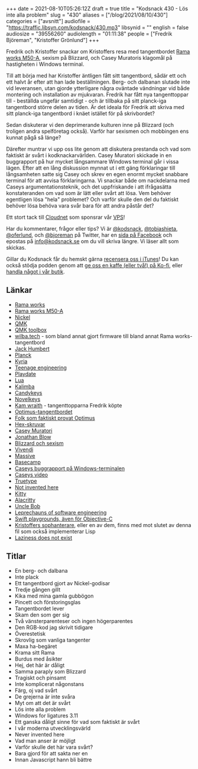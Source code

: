 +++
date = 2021-08-10T05:26:12Z
draft = true
title = "Kodsnack 430 - Lös inte alla problem"
slug = "430"
aliases = ["/blog/2021/08/10/430"]
categories = ["avsnitt"]
audiofile = "https://traffic.libsyn.com/kodsnack/430.mp3"
libsynid = ""
english = false
audiosize = "39556260"
audiolength = "01:11:38"
people = ["Fredrik Björeman", "Kristoffer Grönlund"]
+++

Fredrik och Kristoffer snackar om Kristoffers resa med tangentbordet [Rama works M50-A](https://rama.works/#/m50a/), sexism på Blizzard, och Casey Muratoris klagomål på hastigheten i Windows terminal.

Till att börja med har Kristoffer äntligen fått sitt tangentbord, sådär ett och ett halvt år efter att han lade beställningen. Berg- och dalbanan slutade inte vid leveransen, utan gjorde ytterligare några oväntade vändningar vid både montering och installation av mjukvaran. Fredrik har fått nya tangenttoppar till - beställda ungefär samtidigt - och är tillbaka på sitt planck-iga tangentbord större delen av tiden. Är det ideala för Fredrik att skriva med sitt planck-iga tangentbord i knäet istället för på skrivbordet?

Sedan diskuterar vi den deprimerande kulturen inne på Blizzard (och troligen andra spelföretag också). Varför har sexismen och mobbingen ens kunnat pågå så länge?

Därefter muntrar vi upp oss lite genom att diskutera prestanda och vad som faktiskt är svårt i kodknackarvärlden. Casey Muratori skickade in en buggrapport på hur mycket långsammare Windows terminal går i vissa lägen. Efter att en lång diskussion mynnat ut i ett gäng förklaringar till långsamheten satte sig Casey och skrev en egen enormt mycket snabbare terminal för att avvisa förklaringarna. Vi snackar både om nackdelarna med Caseys argumentationsteknik, och det uppfriskande i att ifrågasätta konstateranden om vad som är lätt eller svårt att lösa. Vem behöver egentligen lösa "hela" problemet? Och varför skulle den del du faktiskt behöver lösa behöva vara svår bara för att andra påstår det?

Ett stort tack till [Cloudnet](https://www.cloudnet.se) som sponsrar vår [VPS](https://en.wikipedia.org/wiki/Virtual_private_server)!

Har du kommentarer, frågor eller tips? Vi är [@kodsnack](https://www.twitter.com/kodsnack), [@tobiashieta](https://www.twitter.com/tobiashieta), [@oferlund](https://www.twitter.com/oferlund), och [@bjoreman](https://www.twitter.com/bjoreman) på Twitter, har en [sida på Facebook](https://www.facebook.com/kodsnack) och epostas på [info@kodsnack.se](mailto:info@kodsnack.se) om du vill skriva längre. Vi läser allt som skickas.

Gillar du Kodsnack får du hemskt gärna [recensera oss i iTunes](https://itunes.apple.com/se/podcast/kodsnack/id561631498?l=en)! Du kan också stödja podden genom att <a href="https://ko-fi.com/kodsnack" rel="payment">ge oss en kaffe (eller två!) på Ko-fi</a>, eller [handla något i vår butik](https://shop.spreadshirt.se/kodsnack/).

## Länkar ##
* [Rama works](https://rama.works/)
* [Rama works M50-A](https://rama.works/#/m50a/)
* [Nickel](https://2.bp.blogspot.com/-VUlmKM2gLbQ/XMjDD7tO56I/AAAAAAAAO4A/BnS1X5wW3lkjoUWsxw4gm74Q6WA6-HBBgCLcBGAs/s1600/c2.jpg)
* [QMK](https://docs.qmk.fm/#/)
* [QMK toolbox](https://github.com/qmk/qmk_toolbox)
* [wilba.tech](https://wilba.tech/) - som bland annat gjort firmware till bland annat Rama works-tangentbord
* [Jack Humbert](https://github.com/jackhumbert)
* [Planck](https://olkb.com/collections/planck)
* [Kyria](https://blog.splitkb.com/blog/introducing-the-kyria)
* [Teenage engineering](https://teenage.engineering/)
* [Playdate](https://play.date/)
* [Lua](https://www.lua.org/about.html)
* [Kalimba](https://www.malmomusikaffar.com/meinl-sonic-energy-kalimba-17-acacia-kl1707h-842960105858)
* [Candykeys](https://candykeys.com/)
* [Novelkeys](https://novelkeys.xyz/)
* [Kam wraith](https://bjoreman.com/diary/2021/2021-07-30.html) - tangenttopparna Fredrik köpte
* [Optimus-tangentbordet](https://www.artlebedev.com/optimus/maximus/)
* [Folk som faktiskt provat Optimus](https://www.youtube.com/watch?v=qj7GYU-wedo)
* [Hex-skruvar](https://en.wikipedia.org/wiki/Hex_key)
* [Casey Muratori](https://caseymuratori.com/about)
* [Jonathan Blow](https://en.wikipedia.org/wiki/Jonathan_Blow)
* [Blizzard och sexism](https://www.theverge.com/2021/7/28/22598410/activision-blizzard-employee-walk-out-protest-sexism-discrimination-lawsuit)
* [Vivendi](https://en.wikipedia.org/wiki/Vivendi_Games)
* [Massive](https://en.wikipedia.org/wiki/Massive_Entertainment)
* [Basecamp](https://www.theverge.com/2021/4/30/22412714/basecamp-employees-memo-policy-hansson-fried-controversy)
* [Caseys buggrapport på Windows-terminalen](https://github.com/microsoft/terminal/issues/10362)
* [Caseys video](https://www.youtube.com/watch?v=hxM8QmyZXtg)
* [Truetype](https://en.wikipedia.org/wiki/TrueType)
* [Not invented here](https://en.wikipedia.org/wiki/Not_invented_here)
* [Kitty](https://en.wikipedia.org/wiki/Kitty_%28terminal_emulator%29)
* [Alacritty](https://en.wikipedia.org/wiki/Alacritty)
* [Uncle Bob](https://en.wikipedia.org/wiki/Robert_C._Martin)
* [Leprechauns of software engineering](https://leanpub.com/leprechauns)
* [Swift playgrounds, även för Objective-C](https://github.com/krzysztofzablocki/Playgrounds)
* [Kristoffers sophanterare](https://github.com/krig/LISP/blob/master/komplott.c), eller en av dem, finns med mot slutet av denna fil som också implementerar Lisp
* [Laziness does not exist](https://www.simonandschuster.com/books/Laziness-Does-Not-Exist/Devon-Price/9781982140106)

## Titlar ##
* En berg- och dalbana
* Inte plack
* Ett tangentbord gjort av Nickel-godisar
* Tredje gången gillt
* Kika med mina gamla gubbögon
* Pincett och förstoringsglas
* Tangentbordet lever
* Skam den som ger sig
* Två vänsterparenteser och ingen högerparentes
* Den RGB-kod jag skrivit tidigare
* Överestetisk
* Skrovlig som vanliga tangenter
* Maxa ha-begäret
* Krama sitt Rama
* Burdus med åsikter
* Hej, det här är dåligt
* Samma paraply som Blizzard
* Tragiskt och pinsamt
* Inte komplicerat någonstans
* Färg, oj vad svårt
* De grejerna är inte svåra
* Myt om att det är svårt
* Lös inte alla problem
* Windows for ligatures 3.11
* Ett ganska dåligt sinne för vad som faktiskt är svårt
* I vår moderna utvecklingsvärld
* Never invented here
* Vad man anser är möjligt
* Varför skulle det här vara svårt?
* Bara gjord för att sakta ner en
* Innan Javascript hann bli bättre
